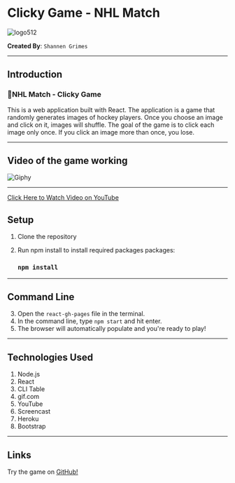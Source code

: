 # Clicky Game - NHL Match
![logo512](https://user-images.githubusercontent.com/54419873/76018514-c8f14c00-5ee5-11ea-83ac-8758d563be54.png)

**Created By**: `Shannen Grimes`
- - -

## Introduction
### 🏑NHL Match - Clicky Game
This is a web application built with React.  The application is a game that randomly generates images of hockey players.  Once you choose an image and click on it, images will shuffle.  The goal of the game is to click each image only once.  If you click an image more than once, you lose.  
- - - 

## Video of the game working
![Giphy](https://j.gifs.com/nxoP0D.gif)
- - -
[Click Here to Watch Video on YouTube](https://youtu.be/-24bN1DUXeg)

## Setup

1. Clone the repository
2. Run npm install to install required packages packages:

      ### `npm install`


- - - 

## Command Line
3. Open the `react-gh-pages` file in the terminal.
4. In the command line, type `npm start` and hit enter.
5. The browser will automatically populate and you're ready to play!
- - - 

## Technologies Used
1. Node.js
2. React
3. CLI Table
4. gif.com
5. YouTube
6. Screencast
7. Heroku
8. Bootstrap

- - - 

## Links

Try the game on [GitHub!](https://shannengrimes.github.io/react-gh-pages/)